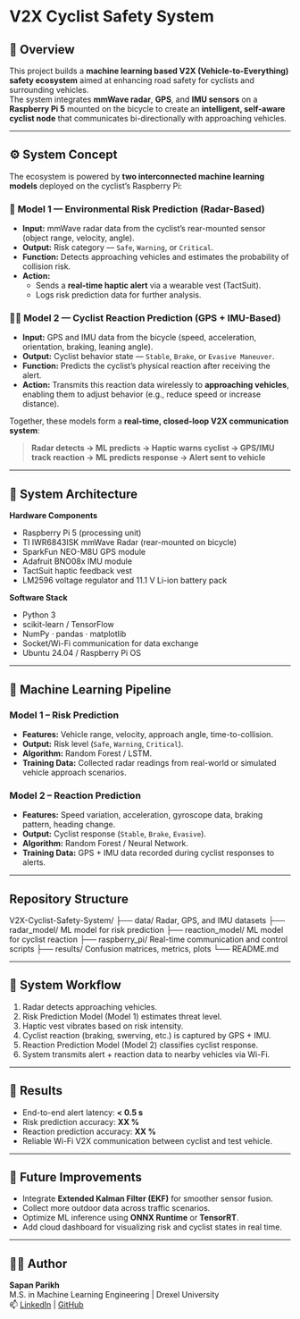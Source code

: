 # V2X Cyclist Safety System

## 🧠 Overview
This project builds a **machine learning based V2X (Vehicle-to-Everything) safety ecosystem** aimed at enhancing road safety for cyclists and surrounding vehicles.  
The system integrates **mmWave radar**, **GPS**, and **IMU sensors** on a **Raspberry Pi 5** mounted on the bicycle to create an **intelligent, self-aware cyclist node** that communicates bi-directionally with approaching vehicles.

---

## ⚙️ System Concept
The ecosystem is powered by **two interconnected machine learning models** deployed on the cyclist’s Raspberry Pi:

### 🚗 **Model 1 — Environmental Risk Prediction (Radar-Based)**
- **Input:** mmWave radar data from the cyclist’s rear-mounted sensor (object range, velocity, angle).  
- **Output:** Risk category — `Safe`, `Warning`, or `Critical`.  
- **Function:** Detects approaching vehicles and estimates the probability of collision risk.  
- **Action:**  
  - Sends a **real-time haptic alert** via a wearable vest (TactSuit).  
  - Logs risk prediction data for further analysis.

### 🚴‍♀️ **Model 2 — Cyclist Reaction Prediction (GPS + IMU-Based)**
- **Input:** GPS and IMU data from the bicycle (speed, acceleration, orientation, braking, leaning angle).  
- **Output:** Cyclist behavior state — `Stable`, `Brake`, or `Evasive Maneuver`.  
- **Function:** Predicts the cyclist’s physical reaction after receiving the alert.  
- **Action:** Transmits this reaction data wirelessly to **approaching vehicles**, enabling them to adjust behavior (e.g., reduce speed or increase distance).

Together, these models form a **real-time, closed-loop V2X communication system**:
> **Radar detects → ML predicts → Haptic warns cyclist → GPS/IMU track reaction → ML predicts response → Alert sent to vehicle**

---

## 🧩 System Architecture
**Hardware Components**
- Raspberry Pi 5 (processing unit)  
- TI IWR6843ISK mmWave Radar (rear-mounted on bicycle)  
- SparkFun NEO-M8U GPS module  
- Adafruit BNO08x IMU module  
- TactSuit haptic feedback vest  
- LM2596 voltage regulator and 11.1 V Li-ion battery pack  

**Software Stack**
- Python 3  
- scikit-learn / TensorFlow  
- NumPy · pandas · matplotlib  
- Socket/Wi-Fi communication for data exchange  
- Ubuntu 24.04 / Raspberry Pi OS  

---

## 🤖 Machine Learning Pipeline
### **Model 1 – Risk Prediction**
- **Features:** Vehicle range, velocity, approach angle, time-to-collision.  
- **Output:** Risk level (`Safe`, `Warning`, `Critical`).  
- **Algorithm:** Random Forest / LSTM.  
- **Training Data:** Collected radar readings from real-world or simulated vehicle approach scenarios.  

### **Model 2 – Reaction Prediction**
- **Features:** Speed variation, acceleration, gyroscope data, braking pattern, heading change.  
- **Output:** Cyclist response (`Stable`, `Brake`, `Evasive`).  
- **Algorithm:** Random Forest / Neural Network.  
- **Training Data:** GPS + IMU data recorded during cyclist responses to alerts.

---

## Repository Structure
V2X-Cyclist-Safety-System/
├── data/ Radar, GPS, and IMU datasets
├── radar_model/ ML model for risk prediction
├── reaction_model/ ML model for cyclist reaction
├── raspberry_pi/ Real-time communication and control scripts
├── results/ Confusion matrices, metrics, plots
└── README.md

---

## 🚀 System Workflow
1. Radar detects approaching vehicles.  
2. Risk Prediction Model (Model 1) estimates threat level.  
3. Haptic vest vibrates based on risk intensity.  
4. Cyclist reaction (braking, swerving, etc.) is captured by GPS + IMU.  
5. Reaction Prediction Model (Model 2) classifies cyclist response.  
6. System transmits alert + reaction data to nearby vehicles via Wi-Fi.  

---

## 🧪 Results
- End-to-end alert latency: **< 0.5 s**  
- Risk prediction accuracy: **XX %**  
- Reaction prediction accuracy: **XX %**  
- Reliable Wi-Fi V2X communication between cyclist and test vehicle.  

---

## 🔮 Future Improvements
- Integrate **Extended Kalman Filter (EKF)** for smoother sensor fusion.  
- Collect more outdoor data across traffic scenarios.  
- Optimize ML inference using **ONNX Runtime** or **TensorRT**.  
- Add cloud dashboard for visualizing risk and cyclist states in real time.  

---

## 👩‍💻 Author
**Sapan Parikh**  
M.S. in Machine Learning Engineering | Drexel University  
📫 [LinkedIn](https://www.linkedin.com/in/sapan-parikh13/)  |  [GitHub](https://github.com/Sapan2003)
